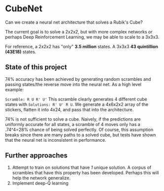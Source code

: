 # CubeNet

Can we create a neural net architecture that solves a Rubik's Cube?

The current goal is to solve a 2x2x2, but with more complex networks or perhaps Deep Reinforcement Learning, we
may be able to scale to a 3x3x3.

For reference, a 2x2x2 has "only" **3.5 million** states. A 3x3x3 **43 quintillion (43E18)** states.

## State of this project

74% accuracy has been achieved by generating random scrambles and passing states/the reverse move into
the neural net. As a high level example:

`Scramble: R U R' U'` This scramble clearly generates 4 different cube states with
`Solutions: R' U' R U`. We generate a 4x6x2x2 array of the stickers, flatten it into 4x24,
and pass that into the architecture.

74% is not sufficient to solve a cube. Naively, if the predictions are uniformly accurate for all
states, a scramble of 4 moves only has a .74^4=28% chance of being solved perfectly. Of course,
this assumption breaks since there are many paths to a solved cube, but tests have shown
that the neural net is inconsistent in performance.

## Further approaches

1. Attempt to train on solutions that have *1* unique solution. A corpus of scrambles that have 
   this property has been developed. Perhaps this will help the network generalize.
2. Implement deep-Q learning
